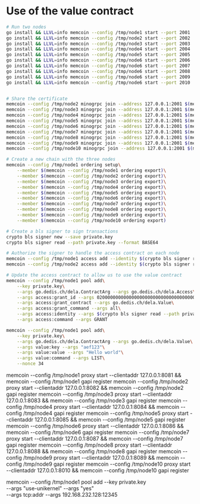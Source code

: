 # Use of the value contract

```sh
# Run two nodes
go install && LLVL=info memcoin --config /tmp/node1 start --port 2001
go install && LLVL=info memcoin --config /tmp/node2 start --port 2002
go install && LLVL=info memcoin --config /tmp/node3 start --port 2003
go install && LLVL=info memcoin --config /tmp/node4 start --port 2004
go install && LLVL=info memcoin --config /tmp/node5 start --port 2005
go install && LLVL=info memcoin --config /tmp/node6 start --port 2006
go install && LLVL=info memcoin --config /tmp/node6 start --port 2007
go install && LLVL=info memcoin --config /tmp/node6 start --port 2008
go install && LLVL=info memcoin --config /tmp/node6 start --port 2009
go install && LLVL=info memcoin --config /tmp/node6 start --port 2010


# Share the certificate
memcoin --config /tmp/node2 minogrpc join --address 127.0.0.1:2001 $(memcoin --config /tmp/node1 minogrpc token)
memcoin --config /tmp/node3 minogrpc join --address 127.0.0.1:2001 $(memcoin --config /tmp/node1 minogrpc token)
memcoin --config /tmp/node4 minogrpc join --address 127.0.0.1:2001 $(memcoin --config /tmp/node1 minogrpc token)
memcoin --config /tmp/node5 minogrpc join --address 127.0.0.1:2001 $(memcoin --config /tmp/node1 minogrpc token)
memcoin --config /tmp/node6 minogrpc join --address 127.0.0.1:2001 $(memcoin --config /tmp/node1 minogrpc token)
memcoin --config /tmp/node7 minogrpc join --address 127.0.0.1:2001 $(memcoin --config /tmp/node1 minogrpc token)
memcoin --config /tmp/node8 minogrpc join --address 127.0.0.1:2001 $(memcoin --config /tmp/node1 minogrpc token)
memcoin --config /tmp/node9 minogrpc join --address 127.0.0.1:2001 $(memcoin --config /tmp/node1 minogrpc token)
memcoin --config /tmp/node10 minogrpc join --address 127.0.0.1:2001 $(memcoin --config /tmp/node1 minogrpc token)

# Create a new chain with the three nodes
memcoin --config /tmp/node1 ordering setup\
    --member $(memcoin --config /tmp/node1 ordering export)\
    --member $(memcoin --config /tmp/node2 ordering export)\
    --member $(memcoin --config /tmp/node3 ordering export)\
    --member $(memcoin --config /tmp/node4 ordering export)\
    --member $(memcoin --config /tmp/node5 ordering export)\
    --member $(memcoin --config /tmp/node6 ordering export)\
    --member $(memcoin --config /tmp/node7 ordering export)\
    --member $(memcoin --config /tmp/node8 ordering export)\
    --member $(memcoin --config /tmp/node9 ordering export)\
    --member $(memcoin --config /tmp/node10 ordering export)

# Create a bls signer to sign transactions
crypto bls signer new --save private.key
crypto bls signer read --path private.key --format BASE64

# Authorize the signer to handle the access contract on each node
memcoin --config /tmp/node1 access add --identity $(crypto bls signer read --path private.key --format BASE64_PUBKEY)
memcoin --config /tmp/node2 access add --identity $(crypto bls signer read --path private.key --format BASE64_PUBKEY)

# Update the access contract to allow us to use the value contract
memcoin --config /tmp/node1 pool add\
    --key private.key\
    --args go.dedis.ch/dela.ContractArg --args go.dedis.ch/dela.Access\
    --args access:grant_id --args 0200000000000000000000000000000000000000000000000000000000000000\
    --args access:grant_contract --args go.dedis.ch/dela.Value\
    --args access:grant_command --args all\
    --args access:identity --args $(crypto bls signer read --path private.key --format BASE64_PUBKEY)\
    --args access:command --args GRANT

memcoin --config /tmp/node1 pool add\
    --key private.key\
    --args go.dedis.ch/dela.ContractArg --args go.dedis.ch/dela.Value\
    --args value:key --args "aef123"\
    --args value:value --args "Hello world"\
    --args value:command --args LIST\
    --nonce 34
```

memcoin --config /tmp/node1 proxy start --clientaddr 127.0.0.1:8081 && memcoin --config /tmp/node1 gapi register
memcoin --config /tmp/node2 proxy start --clientaddr 127.0.0.1:8082 && memcoin --config /tmp/node2 gapi register
memcoin --config /tmp/node3 proxy start --clientaddr 127.0.0.1:8083 && memcoin --config /tmp/node3 gapi register
memcoin --config /tmp/node4 proxy start --clientaddr 127.0.0.1:8084 && memcoin --config /tmp/node4 gapi register
memcoin --config /tmp/node5 proxy start --clientaddr 127.0.0.1:8085 && memcoin --config /tmp/node5 gapi register
memcoin --config /tmp/node6 proxy start --clientaddr 127.0.0.1:8086 && memcoin --config /tmp/node6 gapi register
memcoin --config /tmp/node7 proxy start --clientaddr 127.0.0.1:8087 && memcoin --config /tmp/node7 gapi register
memcoin --config /tmp/node8 proxy start --clientaddr 127.0.0.1:8088 && memcoin --config /tmp/node8 gapi register
memcoin --config /tmp/node9 proxy start --clientaddr 127.0.0.1:8089 && memcoin --config /tmp/node9 gapi register
memcoin --config /tmp/node10 proxy start --clientaddr 127.0.0.1:8010 && memcoin --config /tmp/node10 gapi register


memcoin --config /tmp/node1 pool add --key private.key\
    --args "use-unikernel" --args "yes"\
    --args tcp:addr --args 192.168.232.128:12345
